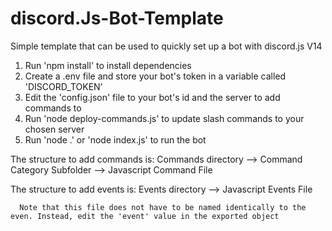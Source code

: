 # discord.Js-Bot-Template

Simple template that can be used to quickly set up a bot with discord.js V14

1) Run 'npm install' to install dependencies
2) Create a .env file and store your bot's token in a variable called 'DISCORD_TOKEN'
3) Edit the 'config.json' file to your bot's id and the server to add commands to
4) Run 'node deploy-commands.js' to update slash commands to your chosen server
5) Run 'node .' or 'node index.js' to run the bot

The structure to add commands is:
Commands directory
  --> Command Category Subfolder
      --> Javascript Command File

The structure to add events is:
Events directory
  --> Javascript Events File

      Note that this file does not have to be named identically to the even. Instead, edit the 'event' value in the exported object
